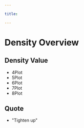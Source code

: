 ```yaml
---

title: 

---
```


# Density Overview

## Density Value
- 4Plot
- 5Plot
- 6Plot
- 7Plot
- 8Plot

## Quote

- "Tighten up"